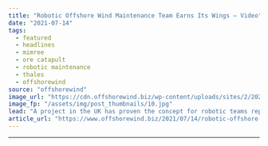 ```yaml
---
title: "Robotic Offshore Wind Maintenance Team Earns Its Wings – Video"
date: "2021-07-14"
tags: 
  - featured
  - headlines
  - mimree
  - ore catapult
  - robotic maintenance
  - thales
  - offshorewind
source: "offshorewind"
image_url: "https://cdn.offshorewind.biz/wp-content/uploads/sites/2/2021/07/14132504/Drone-launched-from-Thales%E2%80%99-Halcyon-vessel-as-part-of-MIMRee-trials.jpg"
image_fp: "/assets/img/post_thumbnails/10.jpg"
lead: "A project in the UK has proven the concept for robotic teams repairing offshore"
article_url: "https://www.offshorewind.biz/2021/07/14/robotic-offshore-wind-maintenance-team-earns-its-wings-video/"
---
```


---
